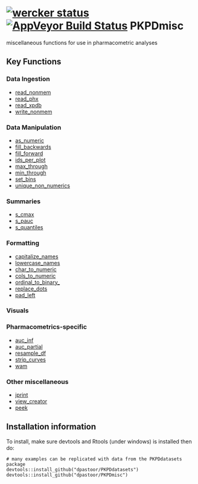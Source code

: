 [![wercker status](https://app.wercker.com/status/96e246fc3e13f11190f75df5e7a2786a/m "wercker status")](https://app.wercker.com/project/bykey/96e246fc3e13f11190f75df5e7a2786a)
[![AppVeyor Build Status](https://ci.appveyor.com/api/projects/status/github/dpastoor/PKPDmisc?branch=master&svg=true)](https://ci.appveyor.com/project/dpastoor/PKPDmisc)
PKPDmisc
========

miscellaneous functions for use in pharmacometric analyses

## Key Functions

### Data Ingestion

* [read_nonmem](http://devinpastoor.com/PKPDmisc/reference/read_nonmem.html)
* [read_phx](http://devinpastoor.com/PKPDmisc/reference/read_phx.html)
* [read_xpdb](http://devinpastoor.com/PKPDmisc/reference/read_xpdb.html)
* [write_nonmem](http://devinpastoor.com/PKPDmisc/reference/write_nonmem.html)

### Data Manipulation

* [as_numeric](http://devinpastoor.com/PKPDmisc/reference/as_numeric.html)
* [fill_backwards](http://devinpastoor.com/PKPDmisc/reference/fill_backwards.html)
* [fill_forward](http://devinpastoor.com/PKPDmisc/reference/fill_forward.html)
* [ids_per_plot](http://devinpastoor.com/PKPDmisc/reference/ids_per_plot.html)
* [max_through](http://devinpastoor.com/PKPDmisc/reference/max_through.html)
* [min_through](http://devinpastoor.com/PKPDmisc/reference/min_through.html)
* [set_bins](http://devinpastoor.com/PKPDmisc/reference/set_bins.html)
* [unique_non_numerics](http://devinpastoor.com/PKPDmisc/reference/unique_non_numerics.html)

### Summaries

* [s_cmax](http://devinpastoor.com/PKPDmisc/reference/s_cmax.html)
* [s_pauc](http://devinpastoor.com/PKPDmisc/reference/s_pauc.html)
* [s_quantiles](http://devinpastoor.com/PKPDmisc/reference/s_quantiles.html)
 

### Formatting

* [capitalize_names](http://devinpastoor.com/PKPDmisc/reference/capitalize_names.html)
* [lowercase_names](http://devinpastoor.com/PKPDmisc/reference/lowercase_names.html)
* [char_to_numeric](http://devinpastoor.com/PKPDmisc/reference/char_to_numeric.html)
* [cols_to_numeric](http://devinpastoor.com/PKPDmisc/reference/cols_to_numeric.html)
* [ordinal_to_binary_](http://devinpastoor.com/PKPDmisc/reference/ordinal_to_binary_.html)
* [replace_dots](http://devinpastoor.com/PKPDmisc/reference/replace_dots.html)
* [pad_left](http://devinpastoor.com/PKPDmisc/reference/pad_left.html)

### Visuals

### Pharmacometrics-specific

* [auc_inf](http://devinpastoor.com/PKPDmisc/reference/auc_inf.html)
* [auc_partial](http://devinpastoor.com/PKPDmisc/reference/auc_partial.html)
* [resample_df](http://devinpastoor.com/PKPDmisc/reference/resample_df.html)
* [strip_curves](http://devinpastoor.com/PKPDmisc/reference/strip_curves.html)
* [wam](http://devinpastoor.com/PKPDmisc/reference/wam.html)


### Other miscellaneous 

* [jprint](http://devinpastoor.com/PKPDmisc/reference/jprint.html)
* [view_creator](http://devinpastoor.com/PKPDmisc/reference/view_creator.html)
* [peek](http://devinpastoor.com/PKPDmisc/reference/peek.html)

## Installation information

To install, make sure devtools and Rtools (under windows) is installed then do:

```
# many examples can be replicated with data from the PKPDdatasets package
devtools::install_github("dpastoor/PKPDdatasets")
devtools::install_github("dpastoor/PKPDmisc")
```